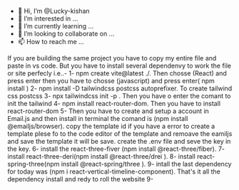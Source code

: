 - 👋 Hi, I’m @Lucky-kishan
- 👀 I’m interested in ...
- 🌱 I’m currently learning ...
- 💞️ I’m looking to collaborate on ...
- 📫 How to reach me ...

<!---
Lucky-kishan/Lucky-kishan is a ✨ special ✨ repository because its `README.md` (this file) appears on your GitHub profile.
You can click the Preview link to take a look at your changes.
--->
If you are building the same project you have to copy my entire file and paste in vs code. But you have to install several dependenvy to work the file or site perfecly i.e..-
1- npm create vite@latest ./. 
Then chosse (React) and press enter then you have to chosse (javascript) and press enter( npm install )
2- npm install -D tailwindcss postcss autoprefixer. To create tailwind css postcss
3-  npx tailwindcss init -p . Then you have o enter the comant to init the tailwind
4- npm install react-router-dom. Then you have to install react-router-dom
5- Then you have to create and setup a account in Email.js and then install in terminal the comand is (npm install @emailjs/browser).
copy the template id if you have a error to create a template plese fo to the code editor of the template and remoave the eamiljs and save the template it will be save. create the .env file and seve the key in the key.
6- install the react-three-fiver (npm install @react-three/fiber).
7- install react-three-deri(npm install @react-three/drei ).
8- install react-spring-three(npm install @react-spring/three ).
9- intall the last dependency for today was (npm i react-vertical-timeline-component).
That's it all the dependency install and redy to roll the website
9- 
